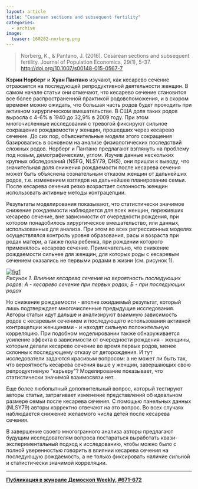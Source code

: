 ```yaml
---
layout: article
title: "Cesarean sections and subsequent fertility"
categories: 
  - archive
image:
  teaser: 160202-norberg.png
---
```


> Norberg, K., & Pantano, J. (2016). Cesarean sections and subsequent fertility. Journal of Population Economics, 29(1), 5-37. http://doi.org/10.1007/s00148-015-0567-7

**Кэрин Норберг** и **Хуан Пантано** изучают, как кесарево сечение отражается на последующей репродуктивной деятельности женщин. В самом начале статьи они отмечают, что кесарево сечение становится все более распространенной практикой родовспоможения, и в скором времени можно ожидать, что большая часть родов будет проходить при активном хирургическом вмешательстве. В США доля таких родов выросла с 4-6% в 1940 до 32,9% в 2009 году. При этом многочисленные исследования с тревогой фиксируют сильное сокращение рождаемости у женщин, прошедших через кесарево сечение. До сих пор, объяснительные модели этого сокращения базировались в основном на анализе физиологических последствий сложных родов. Норберг и Пантано предлагают взглянуть на проблему под новым, демографическим, углом. Изучив данные нескольких крупных обследований (NSFG, NLSY79, DHS), они пришли к выводу, что значительная доля снижения рождаемости после кесарева сечения может быть объяснена сознательным отказом женщин от дальнейших родов, т.е. изменением взглядов на дальнейшее планирование семьи. После кесарева сечения резко возрастает склонность женщин использовать активные методы контрацепции.

Результаты моделирования показывают, что статистически значимое снижение рождаемости наблюдается для всех женщин, переживших кесарево сечение, вне зависимости от очередности рождения, при котором понадобилось хирургическое вмешательство, или данных, использованных для анализа. При этом во всех регрессионных моделях осуществлялся контроль уровня образования, расы и возраста при родах матери, а также пола ребенка, при рождении которого применялось кесарево сечение. Примечательно, что снижение рождаемости сильнее для женщин, для которых роды с кесаревым сечением оказались не первыми родами в жизни (см. рисунок 1).


[![fig1][f1]][f1]  
*Рисунок 1. Влияние кесарева сечения на вероятность последующих родов: А - кесарево сечение при первых родах; Б - при последующих родах*

Но снижение рождаемости - вполне ожидаемый результат, который лишь подтверждает многочисленные предыдущие исследования. Авторы статьи идут дальше и анализируют взаимную зависимость родов с кесаревым сечением и последующего использования активной контрацепции женщинами - и находят сильную положительную корреляцию. При подобном моделировании также обнаруживается усиление эффекта в зависимости от очередности рождения - женщины, которым делали кесарево сечение во время первых родов, менее склонны к последующему отказу от деторождения. И тут исследователи задаются красивым вопросом: а не может ли быть так, что вероятность кесарева сечения выше у женщин, завершающих свою репродуктивную "карьеру"? Моделирование показывает, что статистически значимой взаимосвязи нет.

Еще более любопытный дополнительный вопрос, который тестируют авторы статьи, затрагивает изменение представлений об идеальном размере семьи после кесарева сечения. С помощью панельных данных (NLSY79) авторы корректно отвечают на это вопрос. Во всех случаях наблюдается снижение желаемого числа детей после кесарева сечения.

В завершение своего многогранного анализа авторы предлагают будущим исследователям вопроса постараться выработать квази-экспериментальный подход к исследованию, чтобы можно было с полной уверенностью говорить в влиянии кесарева сечения на последующую рождаемость, а не только фиксировать наличие сильной и статистически значимой корреляции.


[f1]: /dem-digest/images/2016/671-fig-01.png


***
**[Публикация в жунрале Демоскоп Weekly, #671-672](http://demoscope.ru/weekly/2016/0671/digest01.php)**